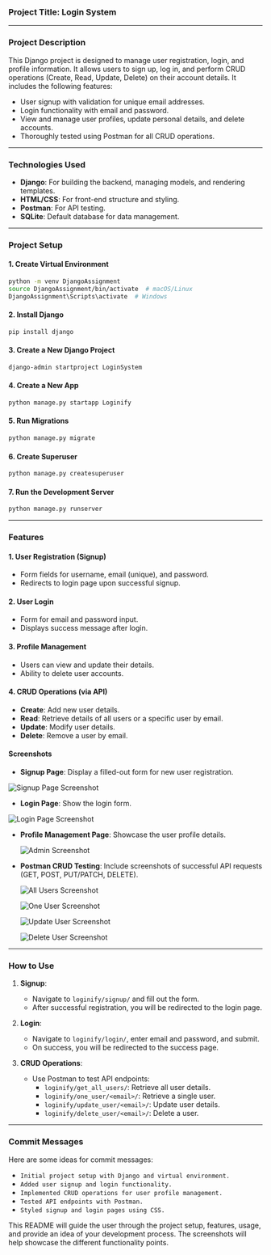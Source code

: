 ### Project Title: **Login System**

---

### **Project Description**
This Django project is designed to manage user registration, login, and profile information. It allows users to sign up, log in, and perform CRUD operations (Create, Read, Update, Delete) on their account details. It includes the following features:
- User signup with validation for unique email addresses.
- Login functionality with email and password.
- View and manage user profiles, update personal details, and delete accounts.
- Thoroughly tested using Postman for all CRUD operations.

---

### **Technologies Used**
- **Django**: For building the backend, managing models, and rendering templates.
- **HTML/CSS**: For front-end structure and styling.
- **Postman**: For API testing.
- **SQLite**: Default database for data management.

---

### **Project Setup**

#### **1. Create Virtual Environment**
```bash
python -m venv DjangoAssignment
source DjangoAssignment/bin/activate  # macOS/Linux
DjangoAssignment\Scripts\activate  # Windows
```

#### **2. Install Django**
```bash
pip install django
```

#### **3. Create a New Django Project**
```bash
django-admin startproject LoginSystem
```

#### **4. Create a New App**
```bash
python manage.py startapp Loginify
```

#### **5. Run Migrations**
```bash
python manage.py migrate
```

#### **6. Create Superuser**
```bash
python manage.py createsuperuser
```

#### **7. Run the Development Server**
```bash
python manage.py runserver
```

---

### **Features**

#### **1. User Registration (Signup)**
- Form fields for username, email (unique), and password.
- Redirects to login page upon successful signup.

#### **2. User Login**
- Form for email and password input.
- Displays success message after login.

#### **3. Profile Management**
- Users can view and update their details.
- Ability to delete user accounts.

#### **4. CRUD Operations (via API)**
- **Create**: Add new user details.
- **Read**: Retrieve details of all users or a specific user by email.
- **Update**: Modify user details.
- **Delete**: Remove a user by email.

#### **Screenshots**
- **Signup Page**: Display a filled-out form for new user registration.

![Signup Page Screenshot](./LoginSystem/Images/Signup.png)

- **Login Page**: Show the login form.

![Login Page Screenshot](./images/login_page_screenshot.png)

- **Profile Management Page**: Showcase the user profile details.

  ![Admin Screenshot](./images/login_page_screenshot.png)
  
- **Postman CRUD Testing**: Include screenshots of successful API requests (GET, POST, PUT/PATCH, DELETE).

  ![All Users Screenshot](./images/login_page_screenshot.png)

  ![One User Screenshot](./images/login_page_screenshot.png)

  ![Update User Screenshot](./images/login_page_screenshot.png)

  ![Delete User Screenshot](./images/login_page_screenshot.png)

---

### **How to Use**

1. **Signup**:
   - Navigate to `loginify/signup/` and fill out the form.
   - After successful registration, you will be redirected to the login page.

2. **Login**:
   - Navigate to `loginify/login/`, enter email and password, and submit.
   - On success, you will be redirected to the success page.

3. **CRUD Operations**:
   - Use Postman to test API endpoints:
     - `loginify/get_all_users/`: Retrieve all user details.
     - `loginify/one_user/<email>/`: Retrieve a single user.
     - `loginify/update_user/<email>/`: Update user details.
     - `loginify/delete_user/<email>/`: Delete a user.

---

### **Commit Messages**
Here are some ideas for commit messages:
- `Initial project setup with Django and virtual environment.`
- `Added user signup and login functionality.`
- `Implemented CRUD operations for user profile management.`
- `Tested API endpoints with Postman.`
- `Styled signup and login pages using CSS.`

This README will guide the user through the project setup, features, usage, and provide an idea of your development process. The screenshots will help showcase the different functionality points.
